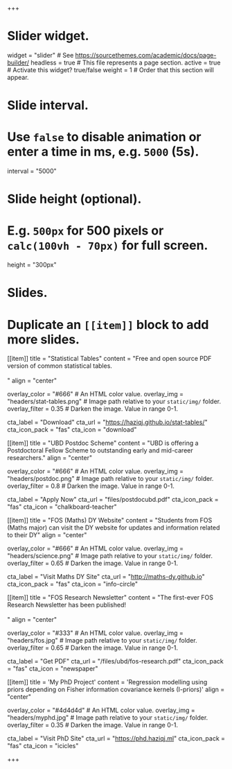 +++
# Slider widget.
widget = "slider"  # See https://sourcethemes.com/academic/docs/page-builder/
headless = true  # This file represents a page section.
active = true  # Activate this widget? true/false
weight = 1  # Order that this section will appear.

# Slide interval.
# Use `false` to disable animation or enter a time in ms, e.g. `5000` (5s).
interval = "5000"

# Slide height (optional).
# E.g. `500px` for 500 pixels or `calc(100vh - 70px)` for full screen.
height = "300px"

# Slides.
# Duplicate an `[[item]]` block to add more slides.

[[item]]
  title = "Statistical Tables"
  content = "Free and open source PDF version of common statistical tables.<br><br>"
  align = "center"

  overlay_color = "#666"  # An HTML color value.
  overlay_img = "headers/stat-tables.png"  # Image path relative to your `static/img/` folder.
  overlay_filter = 0.35  # Darken the image. Value in range 0-1.

  cta_label = "Download"
  cta_url = "https://haziqj.github.io/stat-tables/"
  cta_icon_pack = "fas"
  cta_icon = "download"

[[item]]
  title = "UBD Postdoc Scheme"
  content = "UBD is offering a Postdoctoral Fellow Scheme to outstanding early and mid-career researchers."
  align = "center"

  overlay_color = "#666"  # An HTML color value.
  overlay_img = "headers/postdoc.png"  # Image path relative to your `static/img/` folder.
  overlay_filter = 0.8  # Darken the image. Value in range 0-1.

  cta_label = "Apply Now"
  cta_url = "files/postdocubd.pdf"
  cta_icon_pack = "fas"
  cta_icon = "chalkboard-teacher"

[[item]]
  title = "FOS (Maths) DY Website"
  content = "Students from FOS (Maths major) can visit the DY website for updates and information related to their DY"
  align = "center"

  overlay_color = "#666"  # An HTML color value.
  overlay_img = "headers/science.png"  # Image path relative to your `static/img/` folder.
  overlay_filter = 0.65  # Darken the image. Value in range 0-1.

  cta_label = "Visit Maths DY Site"
  cta_url = "http://maths-dy.github.io"
cta_icon_pack = "fas"
  cta_icon = "info-circle"

[[item]]
  title = "FOS Research Newsletter"
  content = "The first-ever FOS Research Newsletter has been published!<br><br>"
  align = "center"

  overlay_color = "#333"  # An HTML color value.
  overlay_img = "headers/fos.jpg"  # Image path relative to your `static/img/` folder.
  overlay_filter = 0.65  # Darken the image. Value in range 0-1.
  
  cta_label = "Get PDF"
  cta_url = "/files/ubd/fos-research.pdf"
  cta_icon_pack = "fas"
  cta_icon = "newspaper"

[[item]]
  title = 'My PhD Project'
  content = 'Regression modelling using priors depending on Fisher information covariance kernels (I-priors)'
  align = "center"

  overlay_color = "#4d4d4d"  # An HTML color value.
  overlay_img = "headers/myphd.jpg"  # Image path relative to your `static/img/` folder.
  overlay_filter = 0.35 # Darken the image. Value in range 0-1.

  cta_label = "Visit PhD Site"
  cta_url = "https://phd.haziqj.ml"
  cta_icon_pack = "fas"
  cta_icon = "icicles" 

+++
<!-- [[item]]
  title = "UBD Rises in Rank"
  content = "**2020**: UBD ranks 298 (world) and 86 (Asia) in the QS University rankings; top 500 in the Times HE World University rankings"
  align = "center"

  overlay_color = "#333"  # An HTML color value.
  overlay_img = "headers/ubd.jpg"  # Image path relative to your `static/img/` folder.
  overlay_filter = 0.65  # Darken the image. Value in range 0-1.

  cta_label = "Visit UBD Site"
  cta_url = "https://ubd.edu.bn"
  cta_icon_pack = "fas"
  cta_icon = "university"  -->

<!-- 
  title = '<font color="#4d4d4d">My PhD Project</font>'
  content = '<font color="#4d4d4d">Regression modelling using priors depending on Fisher information covariance kernels (I-priors)</font>' -->

<!-- [[item]]
  title = "Hello"
  content = "I am center aligned :smile:"
  align = "center"  # Choose `center`, `left`, or `right`.

  # Overlay a color or image (optional).
  #   Deactivate an option by commenting out the line, prefixing it with `#`.
  overlay_color = "#666"  # An HTML color value.
  overlay_img = "headers/bubbles-wide.jpg"  # Image path relative to your `static/img/` folder.
  overlay_filter = 0.5  # Darken the image. Value in range 0-1.

  # Call to action button (optional).
  #   Activate the button by specifying a URL and button label below.
  #   Deactivate by commenting out parameters, prefixing lines with `#`.
  cta_label = "Get Academic"
  cta_url = "https://sourcethemes.com/academic/"
  cta_icon_pack = "fas"
  cta_icon = "graduation-cap" -->